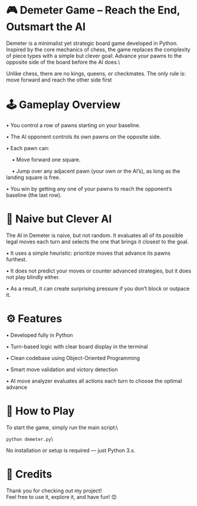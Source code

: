 # 🎮 Demeter Game – Reach the End, Outsmart the AI

Demeter is a minimalist yet strategic board game developed in Python. Inspired by the core mechanics of chess, the game replaces the complexity of piece types with a simple but clever goal: Advance your pawns to the opposite side of the board before the AI does.\

Unlike chess, there are no kings, queens, or checkmates. The only rule is: move forward and reach the other side first

# 🕹️ Gameplay Overview

• You control a row of pawns starting on your baseline.

• The AI opponent controls its own pawns on the opposite side.

• Each pawn can:

&nbsp;&nbsp;&nbsp;&nbsp;• Move forward one square.

&nbsp;&nbsp;&nbsp;&nbsp;• Jump over any adjacent pawn (your own or the AI’s), as long as the landing square is free.

• You win by getting any one of your pawns to reach the opponent’s baseline (the last row).

# 🤖 Naive but Clever AI

The AI in Demeter is naive, but not random. It evaluates all of its possible legal moves each turn and selects the one that brings it closest to the goal.

• It uses a simple heuristic: prioritize moves that advance its pawns furthest.

• It does not predict your moves or counter advanced strategies, but it does not play blindly either.

•  As a result, it can create surprising pressure if you don’t block or outpace it.

# ⚙️ Features

•  Developed fully in Python

•  Turn-based logic with clear board display in the terminal

•  Clean codebase using Object-Oriented Programming

•  Smart move validation and victory detection

•  AI move analyzer evaluates all actions each turn to choose the optimal advance

# 🚀 How to Play

To start the game, simply run the main script:\

`python demeter.py`\

No installation or setup is required — just Python 3.x.

# 🙌 Credits

Thank you for checking out my project!\
Feel free to use it, explore it, and have fun! 😊
